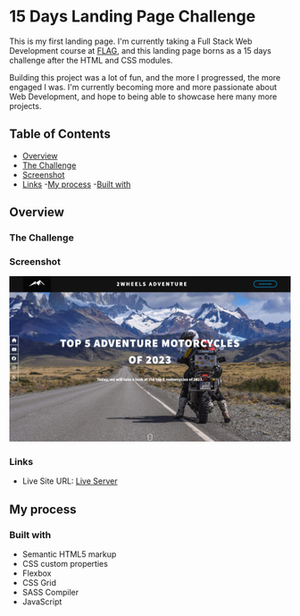 # 15 Days Landing Page Challenge

This is my first landing page. I'm currently taking a Full Stack Web Development course at [FLAG](https://flag.pt/curso/full-stack-web-developer/), and this landing page borns as a 15 days challenge after the HTML and CSS modules.

Building this project was a lot of fun, and the more I progressed, the more engaged I was. I'm currently becoming more and more passionate about Web Development, and hope to being able to showcase here many more projects.

## Table of Contents

- [Overview](#Overview)
 - [The Challenge](#the-challenge)
 - [Screenshot](#screenshot)
 - [Links](#links)
-[My process](#my-process)
 -[Built with](#built-with) 

## Overview

### The Challenge

### Screenshot

![](./screenshot.png)

### Links

- Live Site URL: [Live Server](https://allavezz.github.io/15daysLandingPage/)

## My process

### Built with

- Semantic HTML5 markup
- CSS custom properties
- Flexbox
- CSS Grid
- SASS Compiler
- JavaScript

